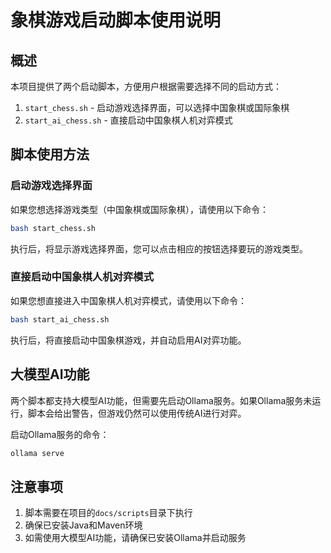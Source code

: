 # 象棋游戏启动脚本使用说明

## 概述

本项目提供了两个启动脚本，方便用户根据需要选择不同的启动方式：

1. `start_chess.sh` - 启动游戏选择界面，可以选择中国象棋或国际象棋
2. `start_ai_chess.sh` - 直接启动中国象棋人机对弈模式

## 脚本使用方法

### 启动游戏选择界面

如果您想选择游戏类型（中国象棋或国际象棋），请使用以下命令：

```bash
bash start_chess.sh
```

执行后，将显示游戏选择界面，您可以点击相应的按钮选择要玩的游戏类型。

### 直接启动中国象棋人机对弈模式

如果您想直接进入中国象棋人机对弈模式，请使用以下命令：

```bash
bash start_ai_chess.sh
```

执行后，将直接启动中国象棋游戏，并自动启用AI对弈功能。

## 大模型AI功能

两个脚本都支持大模型AI功能，但需要先启动Ollama服务。如果Ollama服务未运行，脚本会给出警告，但游戏仍然可以使用传统AI进行对弈。

启动Ollama服务的命令：

```bash
ollama serve
```

## 注意事项

1. 脚本需要在项目的`docs/scripts`目录下执行
2. 确保已安装Java和Maven环境
3. 如需使用大模型AI功能，请确保已安装Ollama并启动服务